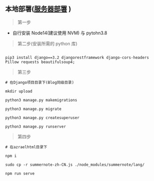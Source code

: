 ## 本地部署([服务器部署](./DeployedOnTheServer.md) )

> 第一步

- 自行安装 Node14(建议使用 NVM) 与 pytohn3.8

> 第二步(安装所需的 python 库)

```shell

pip3 install django==3.2 djangorestframework django-cors-headers  Pillow requests beautifulsoup4;

```

> 第三步

```shell
# 在Django项目目录下(Blog同级目录)

mkdir upload

python3 manage.py makemigrations

python3 manage.py migrate

python3 manage.py createsuperuser

python3 manage.py runserver

```

> 第四步

```shell
# 在azraelhtml目录下

npm i

sudo cp -r summernote-zh-CN.js ./node_modules/summernote/lang/

npm run serve
```
